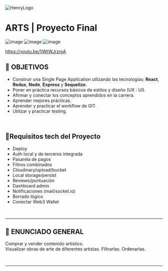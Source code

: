 ![HenryLogo](https://d31uz8lwfmyn8g.cloudfront.net/Assets/logo-henry-white-lg.png)

# **ARTS** | Proyecto Final

![image](https://github.com/AnabellaSimonpietri/PF-Arts-Client/assets/120821574/70944dbe-e4a7-433b-a900-366acf4932e6)
![image](https://github.com/AnabellaSimonpietri/PF-Arts-Client/assets/120821574/85498850-ad37-4f10-96bd-0515ce53e3b6)
![image](https://github.com/AnabellaSimonpietri/PF-Arts-Client/assets/120821574/1188f041-79dc-4d95-9955-d713884ae6eb)

https://youtu.be/1jWtWJrzroA

## **📌 OBJETIVOS**

-  Construir una Single Page Application utlizando las tecnologías: **React**, **Redux**, **Node**, **Express** y **Sequelize**.
-  Poner en práctica recursos básicos de estilos y diseño (UX : UI).
-  Afirmar y conectar los conceptos aprendidos en la carrera.
-  Aprender mejores prácticas.
-  Aprender y practicar el workflow de GIT.
-  Utilizar y practicar testing.

<br />

## **📌Requisitos tech del Proyecto**

- Deploy
- Auth local y de terceros integrada 
- Pasarela de pagos
- Filtros combinados
- Cloudinary/upload/bucket
- Local storage/persist
- Reviews/puntuación
- Dashboard admin
- Notificaciones (mail/socket.io)
- Borrado lógico
- Conectar Web3 Wallet

<br />

---

## **📖 ENUNCIADO GENERAL**

Comprar  y vender contenido artístico.  
Visualizar obras de arte de diferentes artistas.
Filtrarlas.
Ordenarlas.

<br />

---

<br />

<div align="center">
<img src="" alt="" />
</div>
